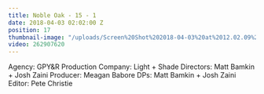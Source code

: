 ```yaml
---
title: Noble Oak - 15 - 1
date: 2018-04-03 02:02:00 Z
position: 17
thumbnail-image: "/uploads/Screen%20Shot%202018-04-03%20at%2012.02.09%20pm.png"
video: 262907620
---
```


Agency: GPY&R
Production Company: Light + Shade
Directors: Matt Bamkin + Josh Zaini
Producer: Meagan Babore
DPs: Matt Bamkin + Josh Zaini
Editor: Pete Christie